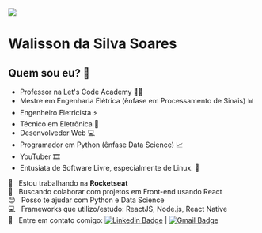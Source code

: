 <img width="auto" src="https://lh3.googleusercontent.com/SX9YS1EI2rjLctRJSfl74c3bW-ivwMyNb7vB-6m5UabVniSXEjrwosta-XqXqNTT-xFHuCVBscoKzEill7iTvO2C7qxzE8Pu3UkbRaONr1AUZI6K7gWO2zhbqUL-GZ5xvt1LkqZpY6k=w2400">


# Walisson da Silva Soares

## Quem sou eu? 👋
- Professor na Let's Code Academy 👨‍🏫
- Mestre em Engenharia Elétrica (ênfase em Processamento de Sinais) 📊
- Engenheiro Eletricista ⚡
- Técnico em Eletrônica 🔋
- Desenvolvedor Web 💻
- Programador em Python (ênfase Data Science) 📈
- YouTuber 🎞️
- Entusiata de Software Livre, especialmente de Linux. 🐧

 :rocket:  &nbsp; Estou trabalhando na **Rocketseat**
 <br/> :purple_heart: &nbsp; Buscando colaborar com projetos em Front-end usando React
 <br/> :blush: &nbsp; Posso te ajudar com Python e Data Science
 <br/> :computer: &nbsp; Frameworks que utilizo/estudo: ReactJS, Node.js, React Native
 <br/> :email: &nbsp; Entre em contato comigo: [![Linkedin Badge](https://img.shields.io/badge/-WalissonSilva-blue?style=flat-square&logo=Linkedin&logoColor=white&link=https://www.linkedin.com/in/walissonsilva/)](https://www.linkedin.com/in/walissonsilva/) 
| 
[![Gmail Badge](https://img.shields.io/badge/-walissonsilva10@gmail.com-c14438?style=flat-square&logo=Gmail&logoColor=white&link=mailto:walissonsilva10@gmail.com)](mailto:walissonsilva10@gmail.com)
